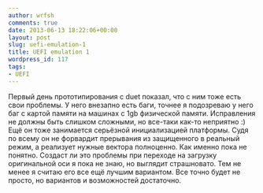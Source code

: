 ```yaml
---
author: wrfsh
comments: true
date: 2013-06-13 18:22:06+00:00
layout: post
slug: uefi-emulation-1
title: UEFI emulation 1
wordpress_id: 117
tags:
- UEFI
---
```


Первый день прототипирования с duet показал, что с ним тоже есть свои проблемы. У него внезапно есть баги, точнее я подозреваю у него баг с картой памяти на машинах с 1gb физической памяти. Исправления не должны быть слишком сложными, но все-таки как-то неприятно :) Ещё он тоже занимается серьёзной инициализацией платформы. Судя по всему он не форвардит прерывания из защищенного в реальный режим, а реализует нужные вектора полноценно. Как именно пока не понятно. Создаст ли это проблемы при переходе на загрузку оригинальной оси я пока не знаю, но выглядит страшновато. Тем не менее я считаю его все ещё лучшим вариантом. Все точно будет не просто, но вариантов и возможностей достаточно.
